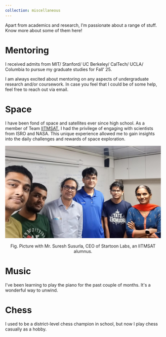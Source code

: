 ```yaml
---
collection: miscellaneous
---
```


Apart from academics and research, I’m passionate about a range of stuff. Know more about some of them here!

# Mentoring

I received admits from MIT/ Stanford/ UC Berkeley/ CalTech/ UCLA/ Columbia to pursue my graduate studies for Fall' 25. 

I am always excited about mentoring on any aspects of undergraduate research and/or coursework. In case you feel that I could be of some help, feel free to reach out via email. 

# Space

I have been fond of space and satellites ever since high school. As a member of Team [IITMSAT](https://sites.google.com/view/iitmsat), I had the privilege of engaging with scientists from ISRO and NASA. This unique experience allowed me to gain insights into the daily challenges and rewards of space exploration.

![Space](/images/Space.png) 
<center> Fig. Picture with Mr. Suresh Susurla, CEO of Startoon Labs, an IITMSAT alumnus.</center>

# Music

I've been learning to play the piano for the past couple of months. It's a wonderful way to unwind.

# Chess

I used to be a district-level chess champion in school, but now I play chess casually as a hobby.
